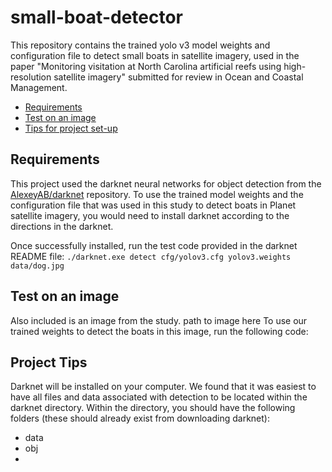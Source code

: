 # small-boat-detector
This repository contains the trained yolo v3 model weights and configuration file to detect small boats in satellite imagery, used in the paper "Monitoring visitation at North Carolina artificial reefs using high-resolution satellite imagery" submitted for review in Ocean and Coastal Management.

- [Requirements](#Requirements)
- [Test on an image](#Test-on-an-image)
- [Tips for project set-up](#Project-Tips)


## Requirements
This project used the darknet neural networks for object detection from the [AlexeyAB/darknet](https://github.com/AlexeyAB/darknet) repository. To use the trained model weights and the configuration file that was used in this study to detect boats in Planet satellite imagery, you would need to install darknet according to the directions in the darknet.

Once successfully installed, run the test code provided in the darknet README file:
  `./darknet.exe detect cfg/yolov3.cfg yolov3.weights data/dog.jpg`

## Test on an image
Also included is an image from the study. 
path to image here
To use our trained weights to detect the boats in this image, run the following code:

## Project Tips
Darknet will be installed on your computer. We found that it was easiest to have all files and data associated with detection to be located within the darknet directory. Within the directory, you should have the following folders (these should already exist from downloading darknet):
- data
- obj
- 

